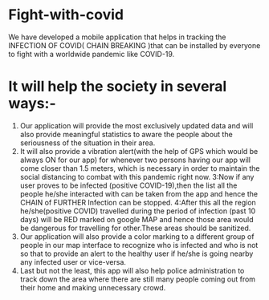 # Fight-with-covid
We have developed a mobile application that helps in tracking the INFECTION OF COVID( CHAIN BREAKING )that can be installed by everyone to fight with a worldwide pandemic like COVID-19. 

# It will help the society in several ways:- 
1. Our application will provide the most exclusively updated data and will also provide meaningful statistics to aware the people about the seriousness of the situation in their area.
 2. It will also provide a vibration alert(with the help of GPS which would be always ON for our app) for whenever two persons having our app will come closer than 1.5 meters, which is necessary in order to maintain the social distancing to combat with this pandemic right now.
 3:Now if any user proves to be infected (positive COVID-19),then the list all the people he/she interacted with can be taken from the app and hence the CHAIN of FURTHER Infection can be stopped. 
4:After this all the region he/she(positive COVID) travelled during the period of infection (past 10 days) will be RED marked on google MAP and hence those area would be dangerous for travelling for other.These areas should be sanitized.
 5. Our application will also provide a color marking to a different group of people in our map interface to recognize who is infected and who is not so that to provide an alert to the healthy user if he/she is going nearby any infected user or vice-versa. 
6. Last but not the least, this app will also help police administration to track down the area where there are still many people coming out from their home and making unnecessary crowd.
